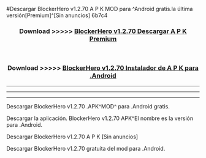 #Descargar BlockerHero v1.2.70  A P K MOD para ^Android gratis.la última versión[Premium]^[Sin anuncios] 6b7c4



<div align="center">
<h3>Download >>>>> <a href="https://es-web.web.app/?es= BlockerHero v1.2.70 ">BlockerHero v1.2.70  Descargar A P K Premium</a></h3><br>

<h3>Download >>>>> <a href="https://es-web.web.app/?es= BlockerHero v1.2.70 ">BlockerHero v1.2.70  Instalador de A P K para .Android</a></h3>
</div>


----------------------------------------------------------

----------------------------------------------------------

----------------------------------------------------------

Descargar BlockerHero v1.2.70  .APK^MOD^ para .Android gratis.

Descargar la aplicación. BlockerHero v1.2.70  APK^El nombre es la versión para .Android.

Descargar BlockerHero v1.2.70  A P K [Sin anuncios]

Descargar BlockerHero v1.2.70  gratuita del mod para .Android.
